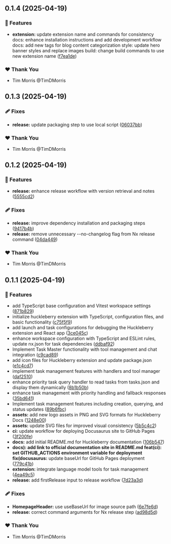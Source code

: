 ## 0.1.4 (2025-04-19)

### 🚀 Features

- **extension:** update extension name and commands for consistency docs: enhance installation instructions and add development workflow docs: add new tags for blog content categorization style: update hero banner styles and replace images build: change build commands to use new extension name ([f7ea1de](https://github.com/CambridgeMonorail/vscode-huckleberry/commit/f7ea1de))

### ❤️ Thank You

- Tim Morris @TimDMorris

## 0.1.3 (2025-04-19)

### 🩹 Fixes

- **release:** update packaging step to use local script ([06037bb](https://github.com/CambridgeMonorail/vscode-huckleberry/commit/06037bb))

### ❤️ Thank You

- Tim Morris @TimDMorris

## 0.1.2 (2025-04-19)

### 🚀 Features

- **release:** enhance release workflow with version retrieval and notes ([5555cd2](https://github.com/CambridgeMonorail/vscode-huckleberry/commit/5555cd2))

### 🩹 Fixes

- **release:** improve dependency installation and packaging steps ([9417b4b](https://github.com/CambridgeMonorail/vscode-huckleberry/commit/9417b4b))
- **release:** remove unnecessary --no-changelog flag from Nx release command ([04da449](https://github.com/CambridgeMonorail/vscode-huckleberry/commit/04da449))

### ❤️ Thank You

- Tim Morris @TimDMorris

## 0.1.1 (2025-04-19)

### 🚀 Features

- add TypeScript base configuration and Vitest workspace settings ([871b829](https://github.com/CambridgeMonorail/vscode-huckleberry/commit/871b829))
- initialize huckleberry extension with TypeScript, configuration files, and basic functionality ([c75f5f9](https://github.com/CambridgeMonorail/vscode-huckleberry/commit/c75f5f9))
- add launch and task configurations for debugging the Huckleberry extension and React app ([3ce045c](https://github.com/CambridgeMonorail/vscode-huckleberry/commit/3ce045c))
- enhance workspace configuration with TypeScript and ESLint rules, update nx.json for task dependencies ([ddbaf92](https://github.com/CambridgeMonorail/vscode-huckleberry/commit/ddbaf92))
- Implement Task Master functionality with tool management and chat integration ([c9cad89](https://github.com/CambridgeMonorail/vscode-huckleberry/commit/c9cad89))
- add icon files for Huckleberry extension and update package.json ([e1c4cd7](https://github.com/CambridgeMonorail/vscode-huckleberry/commit/e1c4cd7))
- implement task management features with handlers and tool manager ([daf2510](https://github.com/CambridgeMonorail/vscode-huckleberry/commit/daf2510))
- enhance priority task query handler to read tasks from tasks.json and display them dynamically ([8b1b50b](https://github.com/CambridgeMonorail/vscode-huckleberry/commit/8b1b50b))
- enhance task management with priority handling and fallback responses ([35bd641](https://github.com/CambridgeMonorail/vscode-huckleberry/commit/35bd641))
- Implement task management features including creation, querying, and status updates ([89b6fbc](https://github.com/CambridgeMonorail/vscode-huckleberry/commit/89b6fbc))
- **assets:** add new logo assets in PNG and SVG formats for Huckleberry Docs ([1248e00](https://github.com/CambridgeMonorail/vscode-huckleberry/commit/1248e00))
- **assets:** update SVG files for improved visual consistency ([5b5c4c2](https://github.com/CambridgeMonorail/vscode-huckleberry/commit/5b5c4c2))
- **ci:** update workflow for deploying Docusaurus site to GitHub Pages ([3f200fe](https://github.com/CambridgeMonorail/vscode-huckleberry/commit/3f200fe))
- **docs:** add initial README.md for Huckleberry documentation ([106b547](https://github.com/CambridgeMonorail/vscode-huckleberry/commit/106b547))
- **docs): add link to official documentation site in README.md feat(ci): set GITHUB_ACTIONS environment variable for deployment fix(docusaurus:** update baseUrl for GitHub Pages deployment ([779c41b](https://github.com/CambridgeMonorail/vscode-huckleberry/commit/779c41b))
- **extension:** integrate language model tools for task management ([4ea49c5](https://github.com/CambridgeMonorail/vscode-huckleberry/commit/4ea49c5))
- **release:** add firstRelease input to release workflow ([7d23a3d](https://github.com/CambridgeMonorail/vscode-huckleberry/commit/7d23a3d))

### 🩹 Fixes

- **HomepageHeader:** use useBaseUrl for image source path ([6e7fe6d](https://github.com/CambridgeMonorail/vscode-huckleberry/commit/6e7fe6d))
- **release:** correct command arguments for Nx release step ([ad98d5d](https://github.com/CambridgeMonorail/vscode-huckleberry/commit/ad98d5d))

### ❤️ Thank You

- Tim Morris @TimDMorris